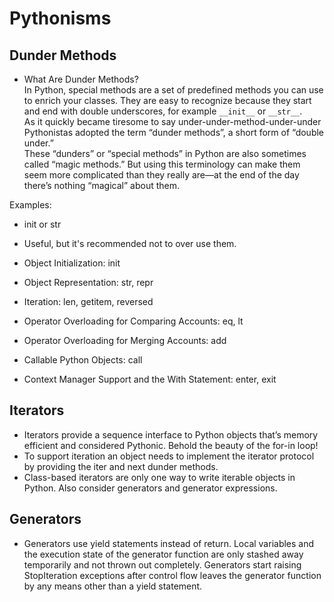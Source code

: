 # Pythonisms

## Dunder Methods
- What Are Dunder Methods?  
In Python, special methods are a set of predefined methods you can use to enrich your classes. They are easy to recognize because they start and end with double underscores, for example `__init__` or `__str__`.  
As it quickly became tiresome to say under-under-method-under-under Pythonistas adopted the term “dunder methods”, a short form of “double under.”  
These “dunders” or “special methods” in Python are also sometimes called “magic methods.” But using this terminology can make them seem more complicated than they really are—at the end of the day there’s nothing “magical” about them.

 Examples: 
- init or str

- Useful, but it's recommended not to over use them.

- Object Initialization: init
- Object Representation: str, repr
- Iteration: len, getitem, reversed
- Operator Overloading for Comparing Accounts: eq, lt
- Operator Overloading for Merging Accounts: add
- Callable Python Objects: call
- Context Manager Support and the With Statement: enter, exit



## Iterators

- Iterators provide a sequence interface to Python objects that’s memory efficient and considered Pythonic. Behold the beauty of the for-in loop!
- To support iteration an object needs to implement the iterator protocol by providing the iter and next dunder methods.
- Class-based iterators are only one way to write iterable objects in Python. Also consider generators and generator expressions.

## Generators

- Generators use yield statements instead of return. Local variables and the execution state of the generator function are only stashed away temporarily and not thrown out completely. Generators start raising StopIteration exceptions after control flow leaves the generator function by any means other than a yield statement.